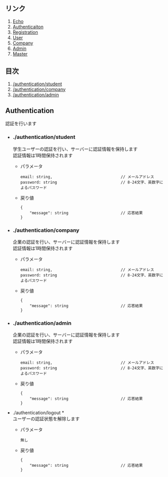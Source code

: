 ## リンク
1. [Echo](echo.md)
1. [Authenticaiton](authenticaiton.md)
1. [Registration](registration.md)
1. [User](user.md)
1. [Company](company.md)
1. [Admin](admin.md)
1. [Master](master.md)

## 目次
1. [/authentication/student](#authenticationstudent)
1. [/authentication/company](#authenticationcompany)
1. [/authentication/admin](#authenticationadmin)

## Authentication
認証を行います  
- ### ./authentication/student  
    学生ユーザーの認証を行い、サーバーに認証情報を保持します  
    認証情報は1時間保持されます
    - パラメータ  
        ```
        email: string,                              // メールアドレス  
        password: string                            // 8-24文字、英数字によるパスワード
        ```
    - 戻り値  
        ```
        {
            "message": string                       // 応答結果
        }
        ```

- ### ./authentication/company  
    企業の認証を行い、サーバーに認証情報を保持します  
    認証情報は1時間保持されます
    - パラメータ  
        ```
        email: string,                              // メールアドレス  
        password: string                            // 8-24文字、英数字によるパスワード
        ```
    - 戻り値  
        ```
        {
            "message": string                       // 応答結果
        }
        ```

- ### ./authentication/admin  
    企業の認証を行い、サーバーに認証情報を保持します  
    認証情報は1時間保持されます
    - パラメータ  
        ```
        email: string,                              // メールアドレス  
        password: string                            // 8-24文字、英数字によるパスワード
        ```
    - 戻り値  
        ```
        {
            "message": string                       // 応答結果
        }
        ```

- ./authentication/logout *  
    ユーザーの認証状態を解除します
    - パラメータ  
        ```
        無し
        ```
    - 戻り値  
        ```
        {
            "message": string                       // 応答結果
        }
        ```